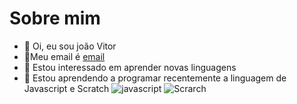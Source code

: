 # Sobre mim

- 👋 Oi, eu sou joão Vitor
- 📩Meu email é [email](joao.lira.lisboa@escola.pr.gov.br)
- 👀 Estou interessado em aprender novas linguagens
- 🌱 Estou aprendendo a programar recentemente a linguagem de Javascript e Scratch
![javascript](https://img.shields.io/badge/JavaScript-323330?style=for-the-badge&logo=javascript&logoColor=F7DF1E)
![Scrarch](https://img.shields.io/badge/Scratch-4D97FF?style=for-the-badge&logo=Scratch&logoColor=white)
